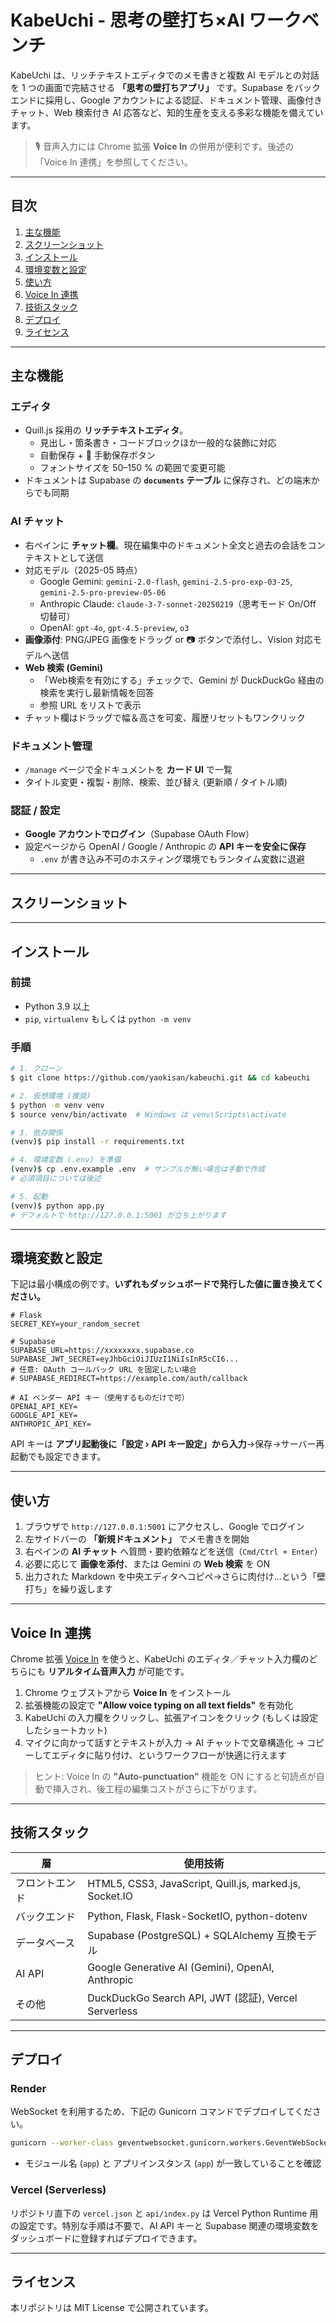 # KabeUchi - 思考の壁打ち×AI ワークベンチ

KabeUchi は、リッチテキストエディタでのメモ書きと複数 AI モデルとの対話を 1 つの画面で完結させる **「思考の壁打ちアプリ」** です。Supabase をバックエンドに採用し、Google アカウントによる認証、ドキュメント管理、画像付きチャット、Web 検索付き AI 応答など、知的生産を支える多彩な機能を備えています。

> 🎙️ 音声入力には Chrome 拡張 **Voice In** の併用が便利です。後述の「Voice In 連携」を参照してください。

---

## 目次

1. [主な機能](#主な機能)
2. [スクリーンショット](#スクリーンショット)
3. [インストール](#インストール)
4. [環境変数と設定](#環境変数と設定)
5. [使い方](#使い方)
6. [Voice In 連携](#voice-in-連携)
7. [技術スタック](#技術スタック)
8. [デプロイ](#デプロイ)
9. [ライセンス](#ライセンス)

---

## 主な機能

### エディタ

- Quill.js 採用の **リッチテキストエディタ**。
  - 見出し・箇条書き・コードブロックほか一般的な装飾に対応
  - 自動保存 + 💾 手動保存ボタン
  - フォントサイズを 50–150 % の範囲で変更可能
- ドキュメントは Supabase の **`documents` テーブル** に保存され、どの端末からでも同期

### AI チャット

- 右ペインに **チャット欄**。現在編集中のドキュメント全文と過去の会話をコンテキストとして送信
- 対応モデル（2025-05 時点）
  - Google Gemini: `gemini-2.0-flash`, `gemini-2.5-pro-exp-03-25`, `gemini-2.5-pro-preview-05-06`
  - Anthropic Claude: `claude-3-7-sonnet-20250219`（思考モード On/Off 切替可）
  - OpenAI: `gpt-4o`, `gpt-4.5-preview`, `o3`
- **画像添付**: PNG/JPEG 画像をドラッグ or 📷 ボタンで添付し、Vision 対応モデルへ送信
- **Web 検索 (Gemini)**
  - 「Web検索を有効にする」チェックで、Gemini が DuckDuckGo 経由の検索を実行し最新情報を回答
  - 参照 URL をリストで表示
- チャット欄はドラッグで幅＆高さを可変、履歴リセットもワンクリック

### ドキュメント管理

- `/manage` ページで全ドキュメントを **カード UI** で一覧
- タイトル変更・複製・削除、検索、並び替え (更新順 / タイトル順)

### 認証 / 設定

- **Google アカウントでログイン**（Supabase OAuth Flow）
- 設定ページから OpenAI / Google / Anthropic の **API キーを安全に保存**
  - `.env` が書き込み不可のホスティング環境でもランタイム変数に退避

---

## スクリーンショット

<!-- 将来的に GIF や画像を追加 -->

---

## インストール

### 前提

- Python 3.9 以上
- `pip`, `virtualenv` もしくは `python -m venv`

### 手順

```bash
# 1. クローン
$ git clone https://github.com/yaokisan/kabeuchi.git && cd kabeuchi

# 2. 仮想環境 (推奨)
$ python -m venv venv
$ source venv/bin/activate  # Windows は venv\Scripts\activate

# 3. 依存関係
(venv)$ pip install -r requirements.txt

# 4. 環境変数 (.env) を準備
(venv)$ cp .env.example .env  # サンプルが無い場合は手動で作成
# 必須項目については後述

# 5. 起動
(venv)$ python app.py
# デフォルトで http://127.0.0.1:5001 が立ち上がります
```

---

## 環境変数と設定

下記は最小構成の例です。**いずれもダッシュボードで発行した値に置き換えてください。**

```dotenv
# Flask
SECRET_KEY=your_random_secret

# Supabase
SUPABASE_URL=https://xxxxxxxx.supabase.co
SUPABASE_JWT_SECRET=eyJhbGciOiJIUzI1NiIsInR5cCI6...
# 任意: OAuth コールバック URL を固定したい場合
# SUPABASE_REDIRECT=https://example.com/auth/callback

# AI ベンダー API キー（使用するものだけで可）
OPENAI_API_KEY=
GOOGLE_API_KEY=
ANTHROPIC_API_KEY=
```

API キーは **アプリ起動後に「設定 › API キー設定」から入力**→保存→サーバー再起動でも設定できます。

---

## 使い方

1. ブラウザで `http://127.0.0.1:5001` にアクセスし、Google でログイン
2. 左サイドバーの **「新規ドキュメント」** でメモ書きを開始
3. 右ペインの **AI チャット** へ質問・要約依頼などを送信（`Cmd/Ctrl + Enter`）
4. 必要に応じて **画像を添付**、または Gemini の **Web 検索** を ON
5. 出力された Markdown を中央エディタへコピペ→さらに肉付け…という「壁打ち」を繰り返します

---

## Voice In 連携

Chrome 拡張 [Voice In](https://chrome.google.com/webstore/detail/voice-in-voice-typing/pjnefijmagpdjfhhkpljicbbpicelgko) を使うと、KabeUchi のエディタ／チャット入力欄のどちらにも **リアルタイム音声入力** が可能です。

1. Chrome ウェブストアから **Voice In** をインストール
2. 拡張機能の設定で **"Allow voice typing on all text fields"** を有効化
3. KabeUchi の入力欄をクリックし、拡張アイコンをクリック (もしくは設定したショートカット)
4. マイクに向かって話すとテキストが入力 → AI チャットで文章構造化 → コピーしてエディタに貼り付け、というワークフローが快適に行えます

> ヒント: Voice In の **"Auto-punctuation"** 機能を ON にすると句読点が自動で挿入され、後工程の編集コストがさらに下がります。

---

## 技術スタック

| 層 | 使用技術 |
| --- | --- |
| フロントエンド | HTML5, CSS3, JavaScript, Quill.js, marked.js, Socket.IO |
| バックエンド | Python, Flask, Flask-SocketIO, python-dotenv |
| データベース | Supabase (PostgreSQL) + SQLAlchemy 互換モデル |
| AI API | Google Generative AI (Gemini), OpenAI, Anthropic |
| その他 | DuckDuckGo Search API, JWT (認証), Vercel Serverless |

---

## デプロイ

### Render

WebSocket を利用するため、下記の Gunicorn コマンドでデプロイしてください。

```bash
gunicorn --worker-class geventwebsocket.gunicorn.workers.GeventWebSocketWorker -w 1 app:app
```

- モジュール名 (`app`) と アプリインスタンス (`app`) が一致していることを確認

### Vercel (Serverless)

リポジトリ直下の `vercel.json` と `api/index.py` は Vercel Python Runtime 用の設定です。特別な手順は不要で、AI API キーと Supabase 関連の環境変数をダッシュボードに登録すればデプロイできます。

---

## ライセンス

本リポジトリは MIT License で公開されています。